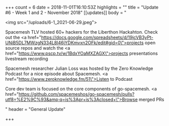 +++
count = 6
date = 2018-11-01T16:10:53Z
highlights = ""
title = "Update #6 - Week 1 and 2 - November 2018"
[[updates]]
body = "<p><img src=\"/uploads/6-1_2021-06-29.jpeg\"></p><p>Spacemesh TLV hosted 60+ hackers for the Liberthon Hackahton. Check out the <a href=\"https://docs.google.com/spreadsheets/d/19jcVB3yPt-UNiB5DL7MWzgN334L8l46jYDKmvxn2OFk/edit#gid=0\">projects open source repos</a> and watch the <a href=\"https://www.pscp.tv/w/1BdxYOaMXZAGX\">projects presentations livestream recording</a></p><p>Spacemesh researcher Julian Loss was hosted by the Zero Knowledge Podcast for a nice episode about Spacemesh. <a href=\"https://www.zeroknowledge.fm/51\">Listen to Podcast</a></p><p>Core dev team is focused on the core components of go-spacemesh. <a href=\"https://github.com/spacemeshos/go-spacemesh/pulls?utf8=%E2%9C%93&amp;q=is%3Apr+is%3Aclosed+\">Browse merged PRs</a></p>"
header = "General Update"

+++
